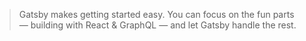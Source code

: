 > Gatsby makes getting started easy. You can focus on the fun parts — building with React & GraphQL — and let Gatsby handle the rest.
